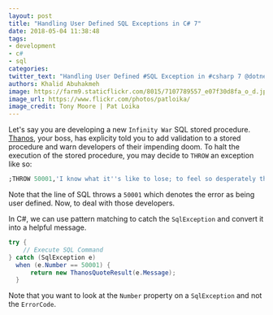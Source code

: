 ```yaml
---
layout: post
title: "Handling User Defined SQL Exceptions in C# 7"
date: 2018-05-04 11:38:48
tags:
- development
- c#
- sql
categories:
twitter_text: "Handling User Defined #SQL Exception in #csharp 7 @dotnet"
authors: Khalid Abuhakmeh
image: https://farm9.staticflickr.com/8015/7107789557_e07f30d8fa_o_d.jpg
image_url: https://www.flickr.com/photos/patloika/
image_credit: Tony Moore | Pat Loika
---
```


Let's say you are developing a new `Infinity War` SQL stored procedure. [Thanos](https://en.wikipedia.org/wiki/Thanos), your boss, has explicity told you to add validation to a stored procedure and warn developers of their impending doom. To halt the execution of the stored procedure, you may decide to `THROW` an exception like so:

```sql
;THROW 50001,'I know what it''s like to lose; to feel so desperately that you''re right, yet fail all the same.',1;
```

Note that the line of SQL throws a `50001` which denotes the error as being user defined. Now, to deal with those developers.

In C#, we can use pattern matching to catch the `SqlException` and convert it into a helpful message.

```csharp
try {
    // Execute SQL Command
} catch (SqlException e) 
  when (e.Number == 50001) {
      return new ThanosQuoteResult(e.Message);
  }
```

Note that you want to look at the `Number` property on a `SqlException` and not the `ErrorCode`.